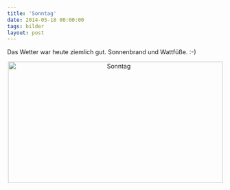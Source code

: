 ```yaml
---
title: 'Sonntag'
date: 2014-05-18 00:00:00 
tags: bilder
layout: post
---
```

Das Wetter war heute ziemlich gut. Sonnenbrand und Wattfüße. :-)

<center><a href="https://www.flickr.com/photos/cringe/14213895694" title="Sonntag by Carsten Ringe, on Flickr"><img src="https://farm6.staticflickr.com/5493/14213895694_0b987f7f36.jpg" width="500" height="283" alt="Sonntag"></a></center>
